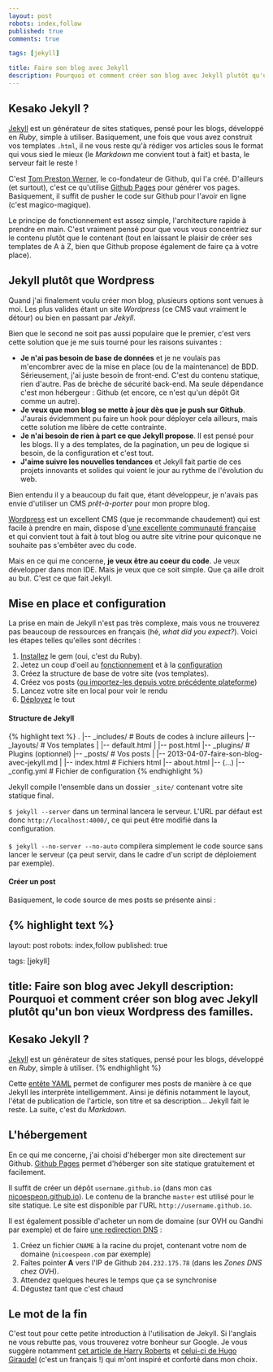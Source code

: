 ```yaml
---
layout: post
robots: index,follow
published: true
comments: true

tags: [jekyll]

title: Faire son blog avec Jekyll
description: Pourquoi et comment créer son blog avec Jekyll plutôt qu'un bon vieux Wordpress des familles.
---
```


## Kesako Jekyll ?

[Jekyll](https://github.com/mojombo/jekyll) est un générateur de sites statiques, pensé pour les blogs, développé en *Ruby*, simple à utiliser. Basiquement, une fois que vous avez construit vos templates `.html`, il ne vous reste qu'à rédiger vos articles sous le format qui vous sied le mieux (le *Markdown* me convient tout à fait) et basta, le serveur fait le reste !

C'est [Tom Preston Werner](http://tom.preston-werner.com/), le co-fondateur de Github, qui l'a créé.
D'ailleurs (et surtout), c'est ce qu'utilise [Github Pages](http://pages.github.com/) pour générer vos pages. Basiquement, il suffit de pusher le code sur Github pour l'avoir en ligne (c'est magico-magique).

Le principe de fonctionnement est assez simple, l'architecture rapide à prendre en main. C'est vraiment pensé pour que vous vous concentriez sur le contenu plutôt que le contenant (tout en laissant le plaisir de créer ses templates de A à Z, bien que Github propose également de faire ça à votre place).

## Jekyll plutôt que Wordpress

Quand j'ai finalement voulu créer mon blog, plusieurs options sont venues à moi. Les plus valides étant un site *Wordpress* (ce CMS vaut vraiment le détour) ou bien en passant par *Jekyll*.

Bien que le second ne soit pas aussi populaire que le premier, c'est vers cette solution que je me suis tourné pour les raisons suivantes :

- **Je n'ai pas besoin de base de données** et je ne voulais pas m'encombrer avec de la mise en place (ou de la maintenance) de BDD. Sérieusement, j'ai juste besoin de front-end. C'est du contenu statique, rien d'autre. Pas de brèche de sécurité back-end. Ma seule dépendance c'est mon hébergeur : Github (et encore, ce n'est qu'un dépôt Git comme un autre).
- **Je veux que mon blog se mette à jour dès que je push sur Github**. J'aurais évidemment pu faire un hook pour déployer cela ailleurs, mais cette solution me libère de cette contrainte.
- **Je n'ai besoin de rien à part ce que Jekyll propose**. Il est pensé pour les blogs. Il y a des templates, de la pagination, un peu de logique si besoin, de la configuration et c'est tout.
- **J'aime suivre les nouvelles tendances** et Jekyll fait partie de ces projets innovants et solides qui voient le jour au rythme de l'évolution du web.

Bien entendu il y a beaucoup du fait que, étant développeur, je n'avais pas envie d'utiliser un CMS *prêt-à-porter* pour mon propre blog.

[Wordpress](http://www.wordpress-fr.net/) est un excellent CMS (que je recommande chaudement) qui est facile à prendre en main, dispose d'[une excellente communauté française](http://www.wordpress-fr.net/support/) et qui convient tout à fait à tout blog ou autre site vitrine pour quiconque ne souhaite pas s'embêter avec du code.

Mais en ce qui me concerne, **je veux être au coeur du code**. Je veux développer dans mon IDE. Mais je veux que ce soit simple. Que ça aille droit au but. C'est ce que fait Jekyll.

## Mise en place et configuration

La prise en main de Jekyll n'est pas très complexe, mais vous ne trouverez pas beaucoup de ressources en français (hé, *what did you expect?*). Voici les étapes telles qu'elles sont décrites :

1. [Installez](https://github.com/mojombo/jekyll/wiki/install) le gem (oui, c'est du Ruby).
2. Jetez un coup d'oeil au [fonctionnement](https://github.com/mojombo/jekyll/wiki/usage) et à la [configuration](https://github.com/mojombo/jekyll/wiki/configuration)
3. Créez la structure de base de votre site (vos templates).
4. Créez vos posts ([ou importez-les depuis votre précédente plateforme](https://github.com/mojombo/jekyll/wiki/Blog-Migrations))
5. Lancez votre site en local pour voir le rendu
6. [Déployez](https://github.com/mojombo/jekyll/wiki/Deployment) le tout

#### Structure de Jekyll

{% highlight text %}
.
|-- _includes/      # Bouts de codes à inclure ailleurs
|-- _layouts/       # Vos templates
|   |-- default.html
|   |-- post.html
|-- _plugins/       # Plugins (optionnel)
|-- _posts/         # Vos posts
|   |-- 2013-04-07-faire-son-blog-avec-jekyll.md
|
|-- index.html      # Fichiers html
|-- about.html
|-- (...)
|-- _config.yml     # Fichier de configuration
{% endhighlight %}

Jekyll compile l'ensemble dans un dossier `_site/` contenant votre site statique final.

<p class="islet">
    <code>$ jekyll --server</code> dans un terminal lancera le serveur. L'URL par défaut est donc <code>http://localhost:4000/</code>, ce qui peut être modifié dans la configuration.<br><br>
    <code>$ jekyll --no-server --no-auto</code> compilera simplement le code source sans lancer le serveur (ça peut servir, dans le cadre d'un script de déploiement par exemple).
</p>

#### Créer un post

Basiquement, le code source de mes posts se présente ainsi :

{% highlight text %}
---
layout: post
robots: index,follow
published: true

tags: [jekyll]

title: Faire son blog avec Jekyll
description: Pourquoi et comment créer son blog avec Jekyll plutôt qu'un bon vieux Wordpress des familles.
---

## Kesako Jekyll ?

[Jekyll](https://github.com/mojombo/jekyll) est un générateur de sites statiques, pensé pour les blogs, développé en *Ruby*, simple à utiliser.
{% endhighlight %}

Cette [entête YAML](https://github.com/mojombo/jekyll/wiki/YAML-Front-Matter) permet de configurer mes posts de manière à ce que Jekyll les interprète intelligemment. Ainsi je définis notamment le layout, l'état de publication de l'article, son titre et sa description... Jekyll fait le reste. La suite, c'est du *Markdown*.

## L'hébergement

En ce qui me concerne, j'ai choisi d'héberger mon site directement sur Github. [Github Pages](https://help.github.com/categories/20/articles) permet d'héberger son site statique gratuitement et facilement.

Il suffit de créer un dépôt `username.github.io` (dans mon cas [nicoespeon.github.io](https://github.com/nicoespeon/nicoespeon.github.io)).
Le contenu de la branche `master` est utilisé pour le site statique.
Le site est disponible par l'URL `http://username.github.io`.

Il est également possible d'acheter un nom de domaine (sur OVH ou Gandhi par exemple) et de faire [une redirection DNS](https://help.github.com/articles/setting-up-a-custom-domain-with-pages) :

1. Créez un fichier `CNAME` à la racine du projet, contenant votre nom de domaine (`nicoespeon.com` par exemple)
2. Faîtes pointer **A** vers l'IP de Github `204.232.175.78` (dans les *Zones DNS* chez OVH).
3. Attendez quelques heures le temps que ça se synchronise
4. Dégustez tant que c'est chaud

## Le mot de la fin

C'est tout pour cette petite introduction à l'utilisation de Jekyll. Si l'anglais ne vous rebutte pas, vous trouverez votre bonheur sur Google. Je vous suggère notamment [cet article de Harry Roberts](http://csswizardry.com/2012/12/a-new-css-wizardry/) et [celui-ci de Hugo Giraudel](http://hugogiraudel.com/2013/02/21/jekyll/) (c'est un français !) qui m'ont inspiré et conforté dans mon choix.
